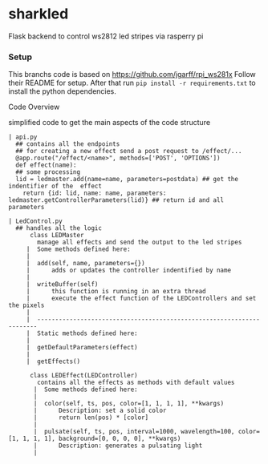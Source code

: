 
# sharkled
Flask backend to control ws2812 led stripes via rasperry pi

### Setup
This branchs code is based on https://github.com/jgarff/rpi_ws281x
Follow their README for setup.
After that run `pip install -r requirements.txt` to install the python dependencies.




Code Overview

simplified code to get the main aspects of the code structure
```
| api.py
  ## contains all the endpoints
  ## for creating a new effect send a post request to /effect/...
  @app.route("/effect/<name>", methods=['POST', 'OPTIONS'])
  def effect(name):
  ## some processing
  lid = ledmaster.add(name=name, parameters=postdata) ## get the indentifier of the  effect
	return {id: lid, name: name, parameters: ledmaster.getControllerParameters(lid)} ## return id and all parameters

| LedControl.py
  ## handles all the logic
      class LEDMaster
        manage all effects and send the output to the led stripes
     |  Some methods defined here:
     |  
     |  add(self, name, parameters={})
     |      adds or updates the controller indentified by name
     |  
     |  writeBuffer(self)
     |      this function is running in an extra thread
     |      execute the effect function of the LEDControllers and set the pixels
     |  
     |  ----------------------------------------------------------------------
     |  Static methods defined here:
     |  
     |  getDefaultParameters(effect)
     |  
     |  getEffects()

      class LEDEffect(LEDController)
        contains all the effects as methods with default values
       |  Some methods defined here:
       |  
       |  color(self, ts, pos, color=[1, 1, 1, 1], **kwargs)
       |      Description: set a solid color
       |      return len(pos) * [color]
       |
       |  pulsate(self, ts, pos, interval=1000, wavelength=100, color=[1, 1, 1, 1], background=[0, 0, 0, 0], **kwargs)
       |      Description: generates a pulsating light
       |  
```
